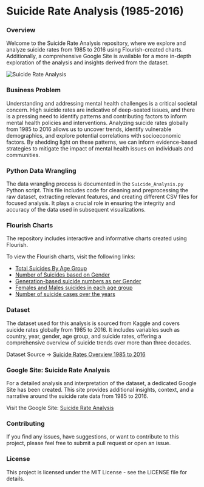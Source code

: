 # Suicide Rate Analysis (1985-2016)
### Overview

Welcome to the Suicide Rate Analysis repository, where we explore and analyze suicide rates from 1985 to 2016 using Flourish-created charts. Additionally, a comprehensive Google Site is available for a more in-depth exploration of the analysis and insights derived from the dataset.

![Suicide Rate Analysis](https://github.com/Mohit2497/Suicide-Rate-Analysis-1985---2016-/assets/68893690/8cadbc3c-90de-4086-9770-42d96cdbd9b5)

### Business Problem

Understanding and addressing mental health challenges is a critical societal concern. High suicide rates are indicative of deep-seated issues, and there is a pressing need to identify patterns and contributing factors to inform mental health policies and interventions.
Analyzing suicide rates globally from 1985 to 2016 allows us to uncover trends, identify vulnerable demographics, and explore potential correlations with socioeconomic factors. By shedding light on these patterns, we can inform evidence-based strategies to mitigate the impact of mental health issues on individuals and communities.

### Python Data Wrangling

The data wrangling process is documented in the `Suicide_Analysis.py` Python script. This file includes code for cleaning and preprocessing the raw dataset, extracting relevant features, and creating different CSV files for focused analysis. It plays a crucial role in ensuring the integrity and accuracy of the data used in subsequent visualizations.

### Flourish Charts

The repository includes interactive and informative charts created using Flourish.

To view the Flourish charts, visit the following links:

* [Total Suicides By Age Group](https://public.flourish.studio/visualisation/15329594/)
* [Number of Suicides based on Gender](https://public.flourish.studio/visualisation/15342253/)
* [Generation-based suicide numbers as per Gender](https://public.flourish.studio/visualisation/15342653/)
* [Females and Males suicides in each age group](https://public.flourish.studio/visualisation/15361863/)
* [Number of suicide cases over the years](https://public.flourish.studio/visualisation/15340427/)

### Dataset

The dataset used for this analysis is sourced from Kaggle and covers suicide rates globally from 1985 to 2016. It includes variables such as country, year, gender, age group, and suicide rates, offering a comprehensive overview of suicide trends over more than three decades.

Dataset Source -> [Suicide Rates Overview 1985 to 2016](https://www.kaggle.com/datasets/russellyates88/suicide-rates-overview-1985-to-2016)

### Google Site: Suicide Rate Analysis

For a detailed analysis and interpretation of the dataset, a dedicated Google Site has been created. This site provides additional insights, context, and a narrative around the suicide rate data from 1985 to 2016.

Visit the Google Site: [Suicide Rate Analysis](https://sites.google.com/view/mohitdeshpande-ie6600/home?authuser=0)

### Contributing
If you find any issues, have suggestions, or want to contribute to this project, please feel free to submit a pull request or open an issue.

### License
This project is licensed under the MIT License - see the LICENSE file for details.
